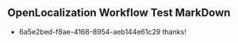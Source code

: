 ## OpenLocalization Workflow Test MarkDown
* 6a5e2bed-f8ae-4168-8954-aeb144e61c29 thanks!

<!--HONumber=Jul16_HO4-->


